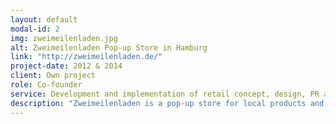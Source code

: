 ```yaml
---
layout: default
modal-id: 2
img: zweimeilenladen.jpg
alt: Zweimeilenladen Pop-up Store in Hamburg
link: "http://zweimeilenladen.de/"
project-date: 2012 & 2014
client: Own project
role: Co-founder
service: Development and implementation of retail concept, design, PR and marketing, event mangement
description: "Zweimeilenladen is a pop-up store for local products and local production. It gathered the best products created within a two-mile-radius in Hamburg and Berlin, including coffee and chocolate as well as clothing and accessories, utensils for urban gardeners as well as books, bikes and beds. In addition, we hosted numerous events and workshops on local production and DIY."
---
```

